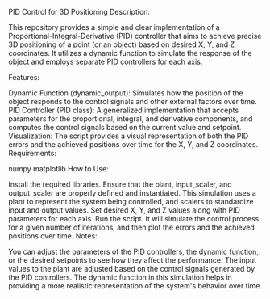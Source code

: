 PID Control for 3D Positioning
Description:

This repository provides a simple and clear implementation of a Proportional-Integral-Derivative (PID) controller that aims to achieve precise 3D positioning of a point (or an object) based on desired X, Y, and Z coordinates. It utilizes a dynamic function to simulate the response of the object and employs separate PID controllers for each axis.

Features:

Dynamic Function (dynamic_output): Simulates how the position of the object responds to the control signals and other external factors over time.
PID Controller (PID class): A generalized implementation that accepts parameters for the proportional, integral, and derivative components, and computes the control signals based on the current value and setpoint.
Visualization: The script provides a visual representation of both the PID errors and the achieved positions over time for the X, Y, and Z coordinates.
Requirements:

numpy
matplotlib
How to Use:

Install the required libraries.
Ensure that the plant, input_scaler, and output_scaler are properly defined and instantiated. This simulation uses a plant to represent the system being controlled, and scalers to standardize input and output values.
Set desired X, Y, and Z values along with PID parameters for each axis.
Run the script. It will simulate the control process for a given number of iterations, and then plot the errors and the achieved positions over time.
Notes:

You can adjust the parameters of the PID controllers, the dynamic function, or the desired setpoints to see how they affect the performance.
The input values to the plant are adjusted based on the control signals generated by the PID controllers.
The dynamic function in this simulation helps in providing a more realistic representation of the system's behavior over time.
